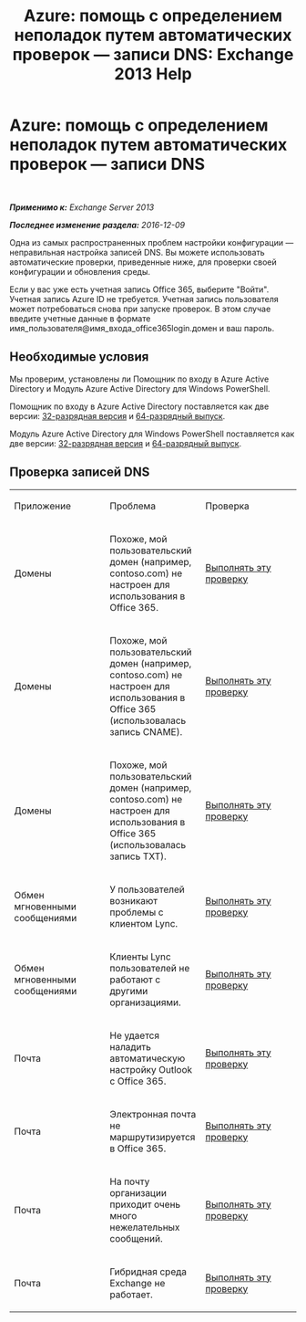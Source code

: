 ﻿---
title: 'Azure: помощь с определением неполадок путем автоматических проверок — записи DNS: Exchange 2013 Help'
TOCTitle: 'Azure: помощь с определением неполадок путем автоматических проверок — записи DNS'
ms:assetid: 1ef42cde-4df4-401a-b8f2-494630996ca8
ms:mtpsurl: https://technet.microsoft.com/ru-ru/library/Dn793619(v=EXCHG.150)
ms:contentKeyID: 62630009
ms.date: 05/22/2018
mtps_version: v=EXCHG.150
ms.translationtype: MT
---

# Azure: помощь с определением неполадок путем автоматических проверок — записи DNS

 

_**Применимо к:** Exchange Server 2013_

_**Последнее изменение раздела:** 2016-12-09_

Одна из самых распространенных проблем настройки конфигурации — неправильная настройка записей DNS. Вы можете использовать автоматические проверки, приведенные ниже, для проверки своей конфигурации и обновления среды.

Если у вас уже есть учетная запись Office 365, выберите "Войти". Учетная запись Azure ID не требуется. Учетная запись пользователя может потребоваться снова при запуске проверок. В этом случае введите учетные данные в формате имя\_пользователя@имя\_входа\_office365login.домен и ваш пароль.

## Необходимые условия

Мы проверим, установлены ли Помощник по входу в Azure Active Directory и Модуль Azure Active Directory для Windows PowerShell.

Помощник по входу в Azure Active Directory поставляется как две версии: [32-разрядная версия](https://go.microsoft.com/fwlink/?linkid=286261) и [64-разрядный выпуск](https://go.microsoft.com/fwlink/?linkid=286262).

Модуль Azure Active Directory для Windows PowerShell поставляется как две версии: [32-разрядная версия](https://go.microsoft.com/fwlink/?linkid=286258) и [64-разрядный выпуск](https://go.microsoft.com/fwlink/?linkid=286259).

## Проверка записей DNS


<table>
<colgroup>
<col style="width: 33%" />
<col style="width: 33%" />
<col style="width: 33%" />
</colgroup>
<tbody>
<tr class="odd">
<td><p>Приложение</p></td>
<td><p>Проблема</p></td>
<td><p>Проверка</p></td>
</tr>
<tr class="even">
<td><p>Домены</p></td>
<td><p>Похоже, мой пользовательский домен (например, contoso.com) не настроен для использования в Office 365.</p></td>
<td><p><a href="https://go.microsoft.com/?linkid=9834905">Выполнять эту проверку</a></p></td>
</tr>
<tr class="odd">
<td><p>Домены</p></td>
<td><p>Похоже, мой пользовательский домен (например, contoso.com) не настроен для использования в Office 365 (использовалась запись CNAME).</p></td>
<td><p><a href="https://go.microsoft.com/?linkid=9834905">Выполнять эту проверку</a></p></td>
</tr>
<tr class="even">
<td><p>Домены</p></td>
<td><p>Похоже, мой пользовательский домен (например, contoso.com) не настроен для использования в Office 365 (использовалась запись TXT).</p></td>
<td><p><a href="https://go.microsoft.com/?linkid=9834905">Выполнять эту проверку</a></p></td>
</tr>
<tr class="odd">
<td><p>Обмен мгновенными сообщениями</p></td>
<td><p>У пользователей возникают проблемы с клиентом Lync.</p></td>
<td><p><a href="https://go.microsoft.com/?linkid=9834901">Выполнять эту проверку</a></p></td>
</tr>
<tr class="even">
<td><p>Обмен мгновенными сообщениями</p></td>
<td><p>Клиенты Lync пользователей не работают с другими организациями.</p></td>
<td><p><a href="https://go.microsoft.com/?linkid=9834902">Выполнять эту проверку</a></p></td>
</tr>
<tr class="odd">
<td><p>Почта</p></td>
<td><p>Не удается наладить автоматическую настройку Outlook с Office 365.</p></td>
<td><p><a href="https://go.microsoft.com/?linkid=9834897">Выполнять эту проверку</a></p></td>
</tr>
<tr class="even">
<td><p>Почта</p></td>
<td><p>Электронная почта не маршрутизируется в Office 365.</p></td>
<td><p><a href="https://go.microsoft.com/?linkid=9834898">Выполнять эту проверку</a></p></td>
</tr>
<tr class="odd">
<td><p>Почта</p></td>
<td><p>На почту организации приходит очень много нежелательных сообщений.</p></td>
<td><p><a href="https://go.microsoft.com/?linkid=9834903">Выполнять эту проверку</a></p></td>
</tr>
<tr class="even">
<td><p>Почта</p></td>
<td><p>Гибридная среда Exchange не работает.</p></td>
<td><p><a href="https://go.microsoft.com/?linkid=9834904">Выполнять эту проверку</a></p></td>
</tr>
</tbody>
</table>

